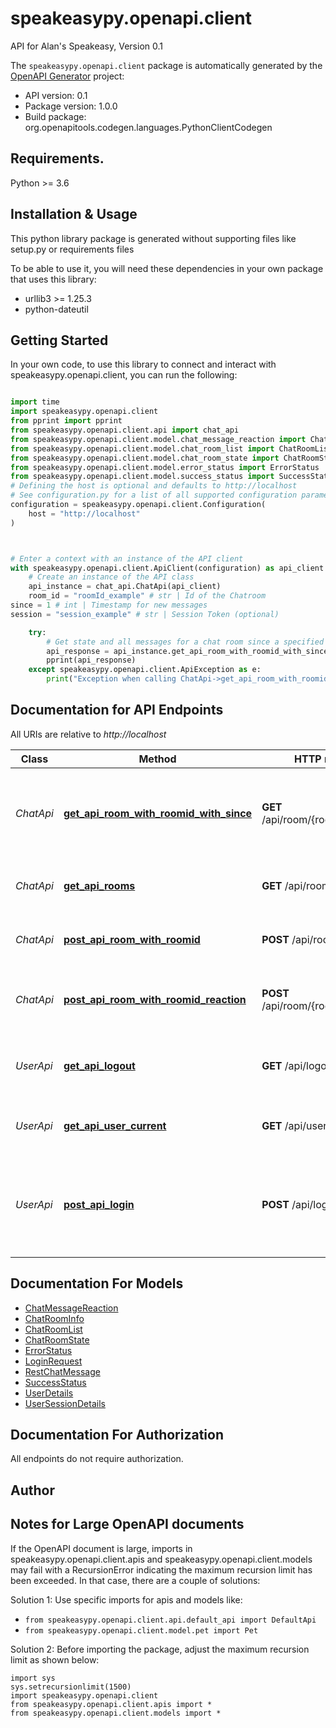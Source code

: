 # speakeasypy.openapi.client

API for Alan's Speakeasy, Version 0.1

The `speakeasypy.openapi.client` package is automatically generated by
the [OpenAPI Generator](https://openapi-generator.tech) project:

- API version: 0.1
- Package version: 1.0.0
- Build package: org.openapitools.codegen.languages.PythonClientCodegen

## Requirements.

Python >= 3.6

## Installation & Usage

This python library package is generated without supporting files like setup.py or requirements files

To be able to use it, you will need these dependencies in your own package that uses this library:

* urllib3 >= 1.25.3
* python-dateutil

## Getting Started

In your own code, to use this library to connect and interact with speakeasypy.openapi.client,
you can run the following:

```python

import time
import speakeasypy.openapi.client
from pprint import pprint
from speakeasypy.openapi.client.api import chat_api
from speakeasypy.openapi.client.model.chat_message_reaction import ChatMessageReaction
from speakeasypy.openapi.client.model.chat_room_list import ChatRoomList
from speakeasypy.openapi.client.model.chat_room_state import ChatRoomState
from speakeasypy.openapi.client.model.error_status import ErrorStatus
from speakeasypy.openapi.client.model.success_status import SuccessStatus
# Defining the host is optional and defaults to http://localhost
# See configuration.py for a list of all supported configuration parameters.
configuration = speakeasypy.openapi.client.Configuration(
    host = "http://localhost"
)



# Enter a context with an instance of the API client
with speakeasypy.openapi.client.ApiClient(configuration) as api_client:
    # Create an instance of the API class
    api_instance = chat_api.ChatApi(api_client)
    room_id = "roomId_example" # str | Id of the Chatroom
since = 1 # int | Timestamp for new messages
session = "session_example" # str | Session Token (optional)

    try:
        # Get state and all messages for a chat room since a specified time
        api_response = api_instance.get_api_room_with_roomid_with_since(room_id, since, session=session)
        pprint(api_response)
    except speakeasypy.openapi.client.ApiException as e:
        print("Exception when calling ChatApi->get_api_room_with_roomid_with_since: %s\n" % e)
```

## Documentation for API Endpoints

All URIs are relative to *http://localhost*

 Class     | Method                                                                                                                    | HTTP request                         | Description                                                                
-----------|---------------------------------------------------------------------------------------------------------------------------|--------------------------------------|----------------------------------------------------------------------------
 *ChatApi* | [**get_api_room_with_roomid_with_since**](speakeasypy/openapi/client/docs/ChatApi.md#get_api_room_with_roomid_with_since) | **GET** /api/room/{roomId}/{since}   | Get state and all messages for a chat room since a specified time          
 *ChatApi* | [**get_api_rooms**](speakeasypy/openapi/client/docs/ChatApi.md#get_api_rooms)                                             | **GET** /api/rooms                   | Lists all Chatrooms for current user                                       
 *ChatApi* | [**post_api_room_with_roomid**](speakeasypy/openapi/client/docs/ChatApi.md#post_api_room_with_roomid)                     | **POST** /api/room/{roomId}          | Post a message to a Chatroom.                                              
 *ChatApi* | [**post_api_room_with_roomid_reaction**](speakeasypy/openapi/client/docs/ChatApi.md#post_api_room_with_roomid_reaction)   | **POST** /api/room/{roomId}/reaction | Post a chat message reaction to a Chatroom.                                
 *UserApi* | [**get_api_logout**](speakeasypy/openapi/client/docs/UserApi.md#get_api_logout)                                           | **GET** /api/logout                  | Clears all user roles of the current session.                              
 *UserApi* | [**get_api_user_current**](speakeasypy/openapi/client/docs/UserApi.md#get_api_user_current)                               | **GET** /api/user/current            | Returns details for the current session.                                   
 *UserApi* | [**post_api_login**](speakeasypy/openapi/client/docs/UserApi.md#post_api_login)                                           | **POST** /api/login                  | Sets roles for session based on user account and returns a session cookie. 

## Documentation For Models

- [ChatMessageReaction](speakeasypy/openapi/client/docs/ChatMessageReaction.md)
- [ChatRoomInfo](speakeasypy/openapi/client/docs/ChatRoomInfo.md)
- [ChatRoomList](speakeasypy/openapi/client/docs/ChatRoomList.md)
- [ChatRoomState](speakeasypy/openapi/client/docs/ChatRoomState.md)
- [ErrorStatus](speakeasypy/openapi/client/docs/ErrorStatus.md)
- [LoginRequest](speakeasypy/openapi/client/docs/LoginRequest.md)
- [RestChatMessage](speakeasypy/openapi/client/docs/RestChatMessage.md)
- [SuccessStatus](speakeasypy/openapi/client/docs/SuccessStatus.md)
- [UserDetails](speakeasypy/openapi/client/docs/UserDetails.md)
- [UserSessionDetails](speakeasypy/openapi/client/docs/UserSessionDetails.md)

## Documentation For Authorization

All endpoints do not require authorization.

## Author

## Notes for Large OpenAPI documents

If the OpenAPI document is large, imports in speakeasypy.openapi.client.apis and speakeasypy.openapi.client.models may
fail with a
RecursionError indicating the maximum recursion limit has been exceeded. In that case, there are a couple of solutions:

Solution 1:
Use specific imports for apis and models like:

- `from speakeasypy.openapi.client.api.default_api import DefaultApi`
- `from speakeasypy.openapi.client.model.pet import Pet`

Solution 2:
Before importing the package, adjust the maximum recursion limit as shown below:

```
import sys
sys.setrecursionlimit(1500)
import speakeasypy.openapi.client
from speakeasypy.openapi.client.apis import *
from speakeasypy.openapi.client.models import *
```

